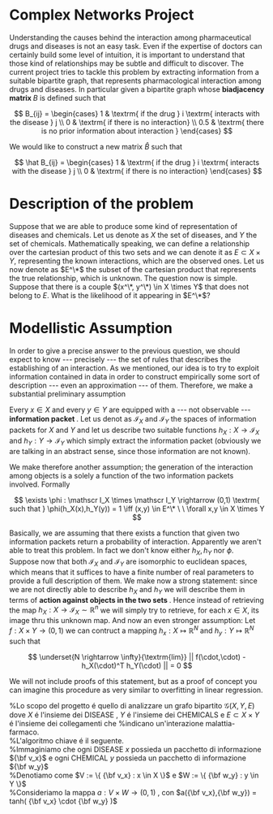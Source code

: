 # Complex Networks Project
Understanding the causes behind the interaction among pharmaceutical drugs and diseases is not an easy task. 
Even if the expertise of doctors can certainly build some level of intuition, it is important to understand that those kind of relationships may be subtle and difficult to discover.
The current project tries to tackle this problem by extracting information from a suitable bipartite graph, that represents pharmacological interaction among drugs and diseases.
In particular given a bipartite graph whose <b> biadjacency matrix </b> $B$ is defined such that

$$
B_{ij} = \begin{cases}
      1 & \textrm{ if the drug } i \textrm{ interacts with the disease } j \\
      0 & \textrm{ if there is no interaction} \\
      0.5 & \textrm{ there is no prior information about interaction }
\end{cases}     
$$

We would like to construct a new matrix $\hat B$ such that

$$
\hat B_{ij} = \begin{cases}
      1 & \textrm{ if the drug } i \textrm{ interacts with the disease } j \\
      0 & \textrm{ if there is no interaction}
\end{cases}     
$$

# Description of the problem
Suppose that we are able to produce some kind of representation of diseases and chemicals. Let us denote as $X$ the set of diseases, and $Y$ the set of chemicals.
Mathematically speaking, we can define a relationship over the cartesian product of this two sets and we can denote it as $E \subset X \times Y$, representing the known interactions, which are the observed ones.
Let us now denote as $E^\*$ the subset of the cartesian product that represents the true relationship, which is unknown.
The question now is simple. Suppose that there is a couple $(x^\*, y^\*) \in X \times Y$ that does not belong to $E$. What is the likelihood of it appearing in $E^\*$?

# Modellistic Assumption
In order to give a precise answer to the previous question, we should expect to know --- precisely --- the set of rules that describes the establishing of an interaction. As we mentioned, our idea is to try to exploit information contained in data in order to construct empirically some sort of description --- even an approximation --- of them.
Therefore, we make a substantial preliminary assumption

Every $x \in X$ and every $y \in Y$ are equipped with a --- not observable --- <b> information packet </b>. Let us denot as $\mathscr I_X$ and $\mathscr I_Y$ the spaces of information packets for $X$ and $Y$ and let us describe two suitable functions $h_X : X \rightarrow \mathscr I_X$ and $h_Y : Y \rightarrow \mathscr I_Y$ which simply extract the information packet (obviously we are talking in an abstract sense, since those information are not known). 

We make therefore another assumption; the generation of the interaction among objects is a solely a function of the two information packets involved. Formally

$$
\exists \phi : \mathscr I_X \times \mathscr I_Y \rightarrow (0,1)
\textrm{ such that }
\phi(h_X(x),h_Y(y)) = 1 \iff (x,y) \in E^\* \ \ \forall x,y \in X \times Y
$$

Basically, we are assuming that there exists a function that given two information packets return a probability of interaction.
Apparently we aren't able to treat this problem. In fact we don't know either $h_X,h_Y$ nor $\phi$.
Suppose now that both $\mathscr I_X$ and $\mathscr I_Y$ are isomorphic to euclidean spaces, which means that it suffices to have a finite number of real parameters to provide a full description of them.
We make now a strong statement: since we are not directly able to describe $h_X$ and $h_Y$ we will describe them in terms of <b> action against objects in the two sets </b>.
Hence instead of retrieving the map $h_X : X \rightarrow \mathscr I_X \sim \mathbb R^n$ we will simply try to retrieve, for each $x \in X$, its image thru this unknown map. And now an even stronger assumption:
Let $f : X \times Y \rightarrow (0,1)$ we can contruct a mapping $h_x : X \mapsto \mathbb R^N$ and $h_y: Y \mapsto \mathbb R^N$ such that

$$
      \underset{N \rightarrow \infty}{\textrm{lim}} || f(\cdot,\cdot) - h_X(\cdot)^T h_Y(\cdot) || = 0
$$

We will not include proofs of this statement, but as a proof of concept you can imagine this procedure as very similar to overfitting in linear regression.

%Lo scopo del progetto é quello di analizzare un grafo bipartito $\mathcal G(X,Y,E)$ dove $X$ é l'insieme dei DISEASE , $Y$ é l'insieme dei CHEMICALS e $E \subset X \times Y$ é l'insieme dei collegamenti che %indicano un'interazione malattia-farmaco.<br>
%L'algoritmo chiave é il seguente.<br>
%Immaginiamo che ogni DISEASE $x$ possieda un pacchetto di informazione ${\bf v_x}$ e ogni CHEMICAL $y$ possieda un pacchetto di informazione ${\bf w_y}$ <br>
%Denotiamo come $V := \{ {\bf v_x} : x \in X \}$ e $W := \{ {\bf w_y} : y \in Y \}$ <br>
%Consideriamo la mappa $a : V \times W \rightarrow (0,1)$ , con $a({\bf v_x},{\bf w_y}) = tanh( {\bf v_x} \cdot {\bf w_y} )$
